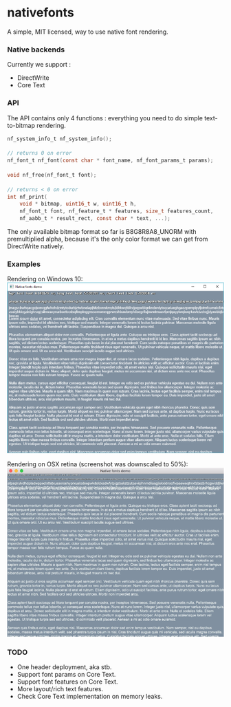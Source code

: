 # nativefonts

A simple, MIT licensed, way to use native font rendering.

### Native backends

Currently we support :

- DirectWrite
- Core Text

### API

The API contains only 4 functions : everything you need to do simple text-to-bitmap rendering.

```C
nf_system_info_t nf_system_info();

// returns 0 on error
nf_font_t nf_font(const char * font_name, nf_font_params_t params);

void nf_free(nf_font_t font);

// returns < 0 on error
int nf_print(
	void * bitmap, uint16_t w, uint16_t h,
	nf_font_t font, nf_feature_t * features, size_t features_count,
	nf_aabb_t * result_rect, const char * text, ...);
```

The only available bitmap format so far is B8G8R8A8_UNORM with premultiplied alpha, because it's the only color format we can get from DirectWrite natively.

### Examples

Rendering on Windows 10:
![win10 font screenshot](screenshot_win10.png)

Rendering on OSX retina (screenshot was downscaled to 50%):
![osx retina font screenshot](screenshot_osx.png)

### TODO

- One header deployment, aka stb.
- Support font params on Core Text.
- Support font features on Core Text.
- More layout/rich text features.
- Check Core Text implementation on memory leaks.
